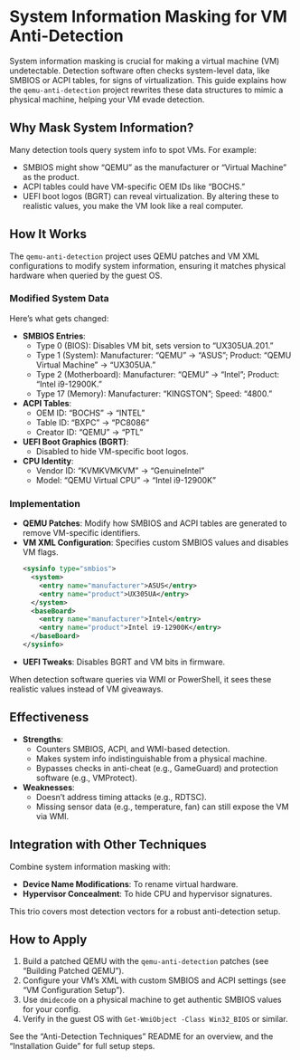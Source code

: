 # System Information Masking for VM Anti-Detection

System information masking is crucial for making a virtual machine (VM) undetectable. Detection software often checks system-level data, like SMBIOS or ACPI tables, for signs of virtualization. This guide explains how the `qemu-anti-detection` project rewrites these data structures to mimic a physical machine, helping your VM evade detection.

## Why Mask System Information?

Many detection tools query system info to spot VMs. For example:
- SMBIOS might show “QEMU” as the manufacturer or “Virtual Machine” as the product.
- ACPI tables could have VM-specific OEM IDs like “BOCHS.”
- UEFI boot logos (BGRT) can reveal virtualization.
By altering these to realistic values, you make the VM look like a real computer.

## How It Works

The `qemu-anti-detection` project uses QEMU patches and VM XML configurations to modify system information, ensuring it matches physical hardware when queried by the guest OS.

### Modified System Data
Here’s what gets changed:
- **SMBIOS Entries**:
  - Type 0 (BIOS): Disables VM bit, sets version to “UX305UA.201.”
  - Type 1 (System): Manufacturer: “QEMU” → “ASUS”; Product: “QEMU Virtual Machine” → “UX305UA.”
  - Type 2 (Motherboard): Manufacturer: “QEMU” → “Intel”; Product: “Intel i9-12900K.”
  - Type 17 (Memory): Manufacturer: “KINGSTON”; Speed: “4800.”
- **ACPI Tables**:
  - OEM ID: “BOCHS” → “INTEL”
  - Table ID: “BXPC” → “PC8086”
  - Creator ID: “QEMU” → “PTL”
- **UEFI Boot Graphics (BGRT)**:
  - Disabled to hide VM-specific boot logos.
- **CPU Identity**:
  - Vendor ID: “KVMKVMKVM” → “GenuineIntel”
  - Model: “QEMU Virtual CPU” → “Intel i9-12900K”

### Implementation
- **QEMU Patches**: Modify how SMBIOS and ACPI tables are generated to remove VM-specific identifiers.
- **VM XML Configuration**: Specifies custom SMBIOS values and disables VM flags.
  ```xml
  <sysinfo type="smbios">
    <system>
      <entry name="manufacturer">ASUS</entry>
      <entry name="product">UX305UA</entry>
    </system>
    <baseBoard>
      <entry name="manufacturer">Intel</entry>
      <entry name="product">Intel i9-12900K</entry>
    </baseBoard>
  </sysinfo>
  ```
- **UEFI Tweaks**: Disables BGRT and VM bits in firmware.

When detection software queries via WMI or PowerShell, it sees these realistic values instead of VM giveaways.

## Effectiveness

- **Strengths**:
  - Counters SMBIOS, ACPI, and WMI-based detection.
  - Makes system info indistinguishable from a physical machine.
  - Bypasses checks in anti-cheat (e.g., GameGuard) and protection software (e.g., VMProtect).
- **Weaknesses**:
  - Doesn’t address timing attacks (e.g., RDTSC).
  - Missing sensor data (e.g., temperature, fan) can still expose the VM via WMI.

## Integration with Other Techniques

Combine system information masking with:
- **Device Name Modifications**: To rename virtual hardware.
- **Hypervisor Concealment**: To hide CPU and hypervisor signatures.

This trio covers most detection vectors for a robust anti-detection setup.

## How to Apply

1. Build a patched QEMU with the `qemu-anti-detection` patches (see “Building Patched QEMU”).
2. Configure your VM’s XML with custom SMBIOS and ACPI settings (see “VM Configuration Setup”).
3. Use `dmidecode` on a physical machine to get authentic SMBIOS values for your config.
4. Verify in the guest OS with `Get-WmiObject -Class Win32_BIOS` or similar.

See the “Anti-Detection Techniques” README for an overview, and the “Installation Guide” for full setup steps.
